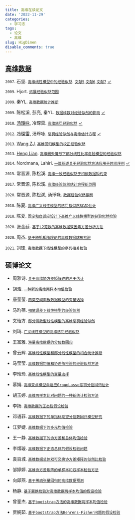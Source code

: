 ```yaml
---
title: 高维在读论文
date: '2022-11-29'
categories:
  - 学习志
tags:
  - 论文
  - 高维
slug: HigDimen
disable_comments: true
---
```


<!-- <font style="background-color: #FFFFCD;">[`PDF`](/papers/HigDimen/2.pdf)</font>
<font style="background-color: #F0FFFF;">[✓](/papers/HigDimen/2-note.pdf)</font>
<font style="background-color: #E6E6FA;">[](/papers/HigDimen/2-code.pdf)</font>
-->

## [高维数据](https://tang-jay.github.io/HighDimen)

`2007`. 石坚. [`高维线性模型中的经验似然`](/papers/HigDimen/ShiJ-2007.pdf).
[`文献5`](/papers/HigDimen/Ghosh-1984.pdf).[`文献6`](/papers/HigDimen/ShiJ-2000.pdf).[`文献7`](/papers/HigDimen/Peter-1987.pdf) 
[✓](/papers/HigDimen/ShiJ-2007-note.pdf)

`2009`. Hjort. [`拓展经验似然范围`](/papers/HigDimen/Hjort-2009.pdf)

`2009`. 秦YL. [`高维数据统计推断`](/papers/HigDimen/QinYL-2009.pdf)

`2009`. 陈松溪, 彭亮, 秦YL. [`数据维数对经验似然的影响`](/papers/HigDimen/ChenSX-2009.pdf) 
[✓](/papers/HigDimen/ChenSX-2009-note.pdf)

`2010`. [汤琤咏](https://xs2.zidianzhan.net/citations?user=lZUH1lcAAAAJ&hl=zh-CN&oi=sra), 冷琛雷. [`高维惩罚经验似然`](/papers/HigDimen/TangCY-2010.pdf) 
[✓](/papers/HigDimen/TangCY-2010-note.pdf)

`2012`. [冷琛雷](https://xs2.zidianzhan.net/citations?user=rsT2stMAAAAJ&hl=zh-CN&oi=sra), 汤琤咏. [`惩罚经验似然与高维估计方程`](/papers/HigDimen/LengCL-2012.pdf) 
[✓](/papers/HigDimen/LengCL-2012-note.pdf)

`2013`. [Wang ZJ](https://xueshu.studiodahu.com/citations?user=6z-xg3AAAAAJ&hl=zh-CN&oi=sra). [`高维回归模型的校正经验似然`](/papers/HigDimen/WangZJ-2013.pdf)

`2013`. [Heng Lian](https://xueshu.zidianzhan.net/citations?user=61q2xTYAAAAJ&hl=zh-CN&oi=sra). [`高维删失情形下部分线性比率危险模型的经验似然`](/papers/HigDimen/HengL-2013.pdf)

`2014`. Nordmana, Lahiri. [`一篇综述关于经验似然方法应用于时间序列`](/papers/HigDimen/Nordmana-2014.pdf) 
[✓](/papers/HigDimen/Nordmana-2014-note.pdf)

`2015`. 常晋源, 陈松溪. [`高维一般经验似然于相依数据矩约束`](/papers/HigDimen/ChangJY-2015.pdf)

`2017`. 常晋源, 陈松溪. [`高维经验似然估计方程新范围`](/papers/HigDimen/ChangJY-2017.pdf)

`2020`. 常晋源, 陈松溪, 汤琤咏. [`数据经验似然推断`](/papers/HigDimen/ChangJY-2020.pdf)

`2018`. 陈夏. [`高维广义线性模型的惩罚拟似然SCAD估计`](/papers/HigDimen/ChenX-2018-1.pdf)

`2018`. 陈夏. [`固定和自适应设计下高维广义线性模型的经验似然检验`](/papers/HigDimen/ChenX-2018-2.pdf)

`2020`. 张金廷. [`基于L2范数的高维数据双因素方差分析方法`](/papers/HigDimen/ZhangJT-2020.pdf)

`2020`. 周杰. [`基于随机矩阵理论的高维数据球形检验`](/papers/HigDimen/ZhouJ-2020.pdf)

`2021`. 刘锋. [`高维数据下线性模型的序列相关检验`](/papers/HigDimen/LiuF-2021.pdf)


## 硕博论文


- 周雅诗. [`关于高维协方差矩阵迹的若干估计`](/papers/HigDimen/周雅诗.pdf)

- 胡浩. [`一种新的高维两样本均值检验`](/papers/HigDimen/胡浩.pdf)

- 唐莹莹. [`两类空间面板数据模型的变量选择`](/papers/HigDimen/唐莹莹.pdf)

- 马昀蓓. [`相依误差下线性模型的经验似然`](/papers/HigDimen/马昀蓓.pdf)

- 文怡方. [`部分函数型线性模型的高维惩罚经验似然`](/papers/HigDimen/文怡方.pdf)

- 刘琦. [`广义线性模型的高维惩罚经验似然`](/papers/HigDimen/刘琦.pdf)

- 王富雅. [`海量高维数据的分位数回归`](/papers/HigDimen/王富雅.pdf)

- 曾云辉. [`高维线性模型和部分线性模型的相合统计推断`](/papers/HigDimen/曾云辉.pdf)

- 马莹莹. [`高维数据均值和协差阵检验的经验似然方法`](/papers/HigDimen/马莹莹.pdf)

- 李玲玲. [`高维线性模型的变量选择`](/papers/HigDimen/李玲玲.pdf)

- 慕娟. [`高维变点模型自适应GroupLasso惩罚分位回归估计`](/papers/HigDimen/慕娟.pdf)

- 胡玉婷. [`高维两样本比对问题的一种新统计检验方法`](/papers/HigDimen/胡玉婷.pdf)

- 李扬. [`高维数据的正态性假设检验`](/papers/HigDimen/李扬.pdf)

- 邓语菲. [`高维数据下的单指标期望分位数回归模型研究`](/papers/HigDimen/邓语菲.pdf)

- 江梦婕. [`高维数据下的多元均值检验`](/papers/HigDimen/江梦婕.pdf)

- 王一静. [`高维数据下的协方差和总体均值检验`](/papers/HigDimen/王一静.pdf)

- 李熠璇. [`高维数据下正态总体的假设检验问题`](/papers/HigDimen/李熠璇.pdf)

- 袁百城. [`高维数据总体双可交换协方差矩阵的似然比检验`](/papers/HigDimen/袁百城.pdf)

- 邹婷婷. [`高维协方差矩阵的单样本和双样本检验方法`](/papers/HigDimen/邹婷婷.pdf)

- 向邱燕. [`基于稀疏张量回归的高维数据预测`](/papers/HigDimen/向邱燕.pdf)

- 杨静. [`基于置换检验对高维数据两样本均值的假设检验`](/papers/HigDimen/杨静.pdf)

- 曾銮杰. [`基于bootstrap方法的高维数据两样本均值检验`](/papers/HigDimen/曾銮杰.pdf)

- 贾婉茹. [`基于bootstrap方法Behrens-Fisher问题的假设检验`](/papers/HigDimen/贾婉茹.pdf)



















